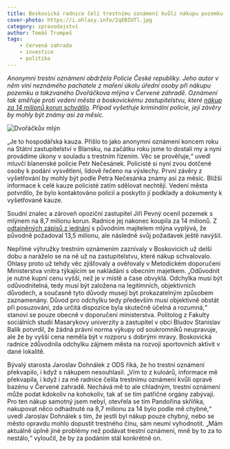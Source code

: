 ```yaml
---
title: Boskovická radnice čelí trestnímu oznámení kvůli nákupu pozemku v Červené zahradě
cover-photo: https://i.ohlasy.info/2qEBIUTl.jpg
category: zpravodajství
author: Tomáš Trumpeš
tags:
    - červená zahrada
    - investice
    - politika
---
```


*Anonymní trestní oznámení obdržela Policie České republiky. Jeho autor v něm viní neznámého pachatele z maření úkolu úřední osoby při nákupu pozemku a takzvaného Dvořáčkova mlýna v Červené zahradě. Oznámení tak směřuje proti vedení města a boskovickému zastupitelstvu, které [nákup za 14 milionů korun schválilo](/clanky/2015/10/dvorackuv-mlyn.html). Případ vyšetřuje kriminální policie, její závěry by mohly být známy asi za měsíc.*

<img src="https://i.ohlasy.info/2qEBIUT.jpg" alt="Dvořáčkův mlýn" class="img-responsive img-popup" data-author="Tomáš Trumpeš">

„Je to hospodářská kauza. Přišlo to jako anonymní oznámení koncem roku na Státní zastupitelství v Blansku, na začátku roku jsme to dostali my a nyní provádíme úkony v souladu s trestním řízením. Věc se prověřuje,“ uvedl mluvčí blanenské policie Petr Nečesánek. Policisté si nyní zvou dotčené osoby k podání vysvětlení, lidově řečeno na výslechy. První závěry z vyšetřování by mohly být podle Petra Nečesánka známy asi za měsíc. Bližší informace k celé kauze policisté zatím sdělovat nechtějí. Vedení města potvrdilo, že bylo kontaktováno policií a poskytlo jí podklady a dokumenty k vyšetřované kauze.

Soudní znalec a zároveň opoziční zastupitel Jiří Pevný ocenil pozemek s mlýnem na 8,7 milionu korun. Radnice jej nakonec koupila za 14 milionů. Z [odtajněných zápisů z jednání](/clanky/2016/01/pozemky-cervenka.html) s původním majitelem mlýna vyplývá, že původně požadoval 13,5 milionu, ale následně svůj požadavek ještě navýšil.

Nepřímé výhružky trestním oznámením zaznívaly v Boskovicích už delší dobu a naráželo se na ně už na zastupitelstvu, které nákup schvalovalo. Ohlasy proto už tehdy věc zjišťovaly a ověřovaly v Metodickém doporučení Ministerstva vnitra týkajícím se nakládání s obecním majetkem. „Odůvodnit je nutné kupní cenu vyšší, než je v místě a čase obvyklá. Odchylka musí být odůvodnitelná, tedy musí být založena na legitimních, objektivních důvodech, a současně tyto důvody musejí být prokazatelným způsobem zaznamenány. Důvod pro odchylku tedy především musí objektivně obstát při posuzování, zda určitá dispozice byla skutečně účelná a rozumná,“ stanoví se pouze obecně v doporučení ministerstva. Politolog z Fakulty sociálních studií Masarykovy univerzity a zastupitel v obci Bludov Stanislav Balík potvrdil, že žádná právní norma výkupy od soukromníků neupravuje, ale že by vyšší cena neměla být v rozporu s dobrými mravy. Boskovická radnice zdůvodnila odchylku zájmem města na rozvoji sportovních aktivit v dané lokalitě.

Bývalý starosta Jaroslav Dohnálek z ODS říká, že ho trestní oznámení překvapilo, i když s nákupem nesouhlasil. „Vím to z kuloárů, informace mě překvapila, i když i za mě radnice čelila trestnímu oznámení kvůli opravě bazénu v Červené zahradě. Nechává mě to ale chladným, trestní oznámení může podat kdokoliv na kohokoliv, tak ať se tím patřičné orgány zabývají. Pro ten nákup samotný jsem nebyl, otevřela se tím Pandořina skříňka, nakupovat něco odhadnuté na 8,7 milionu za 14 bylo podle mě chybné,“ uvedl Jaroslav Dohnálek s tím, že jestli byl nákup pouze chybný, nebo se město opravdu mohlo dopustit trestného činu, sám neumí vyhodnotit. „Mám aktuálně úplně jiné problémy než podávat trestní oznámení, mně by to za to nestálo,“ vyloučil, že by za podáním stál konkrétně on.



